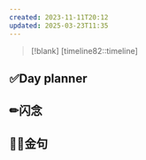 ```yaml
---
created: 2023-11-11T20:12
updated: 2025-03-23T11:35
---
```

> [!blank] 
> [timeline82::timeline]
## ✅Day planner


## ✏闪念


## 🏳️‍🌈金句